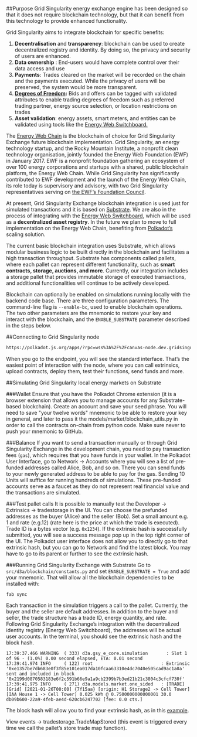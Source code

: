 ##Purpose
Grid Singularity energy exchange engine has been designed so that it does not require blockchain technology, but that it can benefit from this technology to provide enhanced functionality.

Grid Singularity aims to integrate blockchain for specific benefits:

1. **Decentralisation** and **transparency**: blockchain can be used to create decentralized registry and identity. By doing so, the privacy and security of users are enhanced.
2. **Data ownership** : End-users would have complete control over their data access and use
3. **Payments**: Trades cleared on the market will be recorded on the chain and the payments executed. While the privacy of users will be preserved, the system would be more transparent.
4. **[Degrees of Freedom](degrees-of-freedom.md):** Bids and offers can be tagged with validated attributes to enable trading degrees of freedom such as preferred trading partner, energy source selection, or location restrictions on trades
5. **Asset validation**: energy assets, smart meters, and entities can be validated using tools like the [Energy Web Switchboard. ](https://switchboard-dev.energyweb.org/#/)

The [Energy Web Chain](https://www.energyweb.org/) is the blockchain of choice for Grid Singularity Exchange future blockchain implementation. Grid Singularity, an energy technology startup, and the Rocky Mountain Institute, a nonprofit clean technology organisation, jointly founded the Energy Web Foundation (EWF) in January 2017. EWF is a nonprofit foundation gathering an ecosystem of over 100 energy corporations and startups with a shared, public blockchain platform, the Energy Web Chain. While Grid Singularity has significantly contributed to EWF development and the launch of the Energy Web Chain, its role today is supervisory and advisory, with two Grid Singularity representatives serving on [the EWF’s Foundation Council](https://www.energyweb.org/about/foundation-council/).

At present, Grid Singularity Exchange blockchain integration is used just for simulated transactions and it is based on [Substrate](https://www.substrate.io/). We are also in the process of integrating with the [Energy Web Switchboard](https://switchboard-dev.energyweb.org/#/), which will be used as a **decentralized asset registry**. In the future we plan to move to full implementation on the Energy Web Chain, benefiting from [Polkadot’s](https://polkadot.network/) scaling solution.

The current basic blockchain integration uses Substrate, which allows modular business logic to be built directly in the blockchain and facilitates a high transaction throughput. Substrate has components called pallets, where each pallet can represent different functionality, such as **smart contracts, storage, auctions, and more**. Currently, our integration includes a storage pallet that provides immutable storage of executed transactions, and additional functionalities will continue to be actively developed.

Blockchain can optionally be enabled on simulations running locally with the backend code base. There are three configuration parameters. The  command-line flag is  `--enable-bc`, used to enable blockchain operations. The two other parameters are the mnemonic to restore your key and interact with the blockchain, and the `ENABLE_SUBSTRATE` parameter described in the steps below.

##Connecting to Grid Singularity node

```html
https://polkadot.js.org/apps/?rpc=wss%3A%2F%2Fcanvas-node.dev.gridsingularity.com
```

When you go to the endpoint, you will see the standard interface. That’s the easiest point of interaction with the node, where you can call extrinsics, upload contracts, deploy them, test their functions, send funds and more.

##Simulating Grid Singularity local energy markets on Substrate

###Wallet
Ensure that you have the Polkadot Chrome extension (it is a browser extension that allows you to manage accounts for any Substrate-based blockchain). Create an account and save your seed phrase. You will need to save "your twelve words" mnemonic to be able to restore your key in general, and later to pass it the models/market/blockchain_utils.py in order to call the contracts on-chain from python code. Make sure never to push your mnemonic to GitHub.

###Balance
If you want to send a transaction manually or through Grid Singularity Exchange in the development chain, you need to pay transaction fees (`gas`), which requires that you have funds in your wallet. In the Polkadot User Interface, go to Network → Accounts where you will see a list of pre-funded addresses called Alice, Bob, and so on. There you can send funds to your newly generated address to be able to pay for the gas. Sending 10 Units will suffice for running hundreds of simulations. These pre-funded accounts serve as a faucet as they do not represent real financial value and the transactions are simulated.

###Test pallet calls
It is possible to manually test the Developer → Extrinsics → tradestorage in the UI. You can choose the prefunded addresses as the buyer (Alice) and the seller (Bob). Set a small amount e.g. 1 and rate (e.g.12) (rate here is the price at which the trade is executed). Trade ID is a bytes vector (e.g. `0x1234`). If the extrinsic hash is successfully submitted, you will see a success message pop up in the top right corner of the UI. The Polkadot user interface does not allow you to directly go to that extrinsic hash, but you can go to Network and find the latest block. You may have to go to its parent or further to see the extrinsic hash.

###Running Grid Singularity Exchange with Substrate
Go to `src/d3a/blockchain/constants.py` and set `ENABLE_SUBSTRATE = True` and add your mnemonic. That will allow all the blockchain dependencies to be installed with:

```
fab sync
```

Each transaction in the simulation triggers a call to the pallet. Currently, the buyer and the seller are default addresses. In addition to the buyer and seller, the trade structure has a trade ID, energy quantity, and rate. Following Grid Singularity Exchange’s integration with the decentralized identity registry (Energy Web Switchboard), the addresses will be actual user accounts. In the terminal, you should see the extrinsic hash and the block hash.

```
17:39:37.466 WARNING  ( 333) d3a.gsy_e_core.simulation       : Slot 1 of 96 - (1.0%) 0.00 second elapsed, ETA: 0.01 second
17:39:41.974 INFO     ( 122) root                          : Extrinsic '0xe1357be7db683e0f3f85e101ea017da10fcaa63310e4dc7040e505cad9ac1a0a' sent and included in block '0x2199d0870583183e6f2c591b66e9a1a9cb2399b7b3ed21b21c3804c3cfcf730f'
17:39:41.975 INFO     ( 271) d3a.models.market.one_sided   : [TRADE] [Grid] [2021-01-26T00:00] {7f15aa} [origin: H1 Storage2 -> Cell Tower] [IAA House 1 -> Cell Tower] 0.025 kWh @ 0.7500000000000001 30.0 db09b600-22a9-4feb-ae4d-620cb6247702 [fee: 0.0 cts.]
```

The block hash will allow you to find your extrinsic hash, as in this [example](https://polkadot.js.org/apps/?rpc=wss%3A%2F%2Fcanvas-node.dev.gridsingularity.com#/explorer/query/0xf33563d5a2e3e5cef0629fa8c83b39a216fb2e61700855a67c232f800fe6b44e).

View events → tradestorage.TradeMapStored (this event is triggered every time we call the pallet’s store trade map function).
